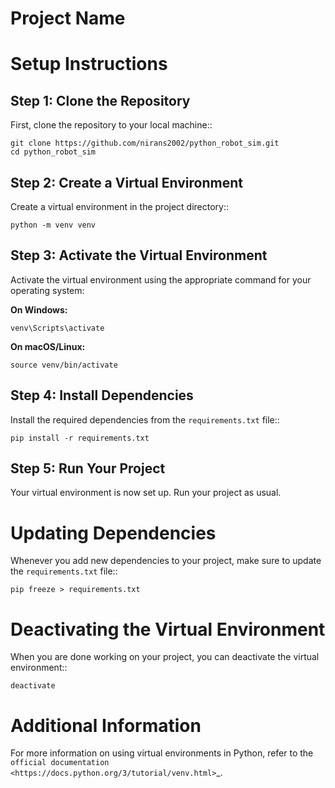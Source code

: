 Project Name
============

Setup Instructions
==================

Step 1: Clone the Repository
----------------------------
First, clone the repository to your local machine::

    git clone https://github.com/nirans2002/python_robot_sim.git
    cd python_robot_sim

Step 2: Create a Virtual Environment
------------------------------------
Create a virtual environment in the project directory::

    python -m venv venv

Step 3: Activate the Virtual Environment
----------------------------------------
Activate the virtual environment using the appropriate command for your operating system:

**On Windows:**

    venv\Scripts\activate

**On macOS/Linux:**

    source venv/bin/activate

Step 4: Install Dependencies
----------------------------
Install the required dependencies from the `requirements.txt` file::

    pip install -r requirements.txt

Step 5: Run Your Project
------------------------
Your virtual environment is now set up. Run your project as usual.

Updating Dependencies
=====================
Whenever you add new dependencies to your project, make sure to update the `requirements.txt` file::

    pip freeze > requirements.txt

Deactivating the Virtual Environment
====================================
When you are done working on your project, you can deactivate the virtual environment::

    deactivate

Additional Information
======================
For more information on using virtual environments in Python, refer to the `official documentation <https://docs.python.org/3/tutorial/venv.html>`_.
